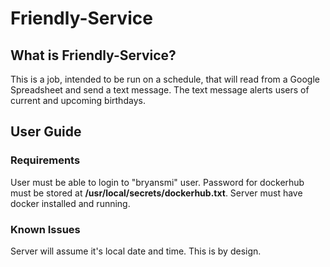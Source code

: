 # Friendly-Service
## What is Friendly-Service?
This is a job, intended to be run on a schedule, that will read from a Google Spreadsheet and send a text message.
The text message alerts users of current and upcoming birthdays.

## User Guide
### Requirements
User must be able to login to "bryansmi" user.
Password for dockerhub must be stored at **/usr/local/secrets/dockerhub.txt**.
Server must have docker installed and running.

### Known Issues
Server will assume it's local date and time.
This is by design.
